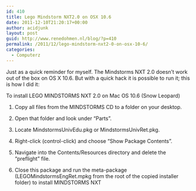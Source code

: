 ```yaml
---
id: 410
title: Lego Mindstorm NXT2.0 on OSX 10.6
date: 2011-12-10T21:20:17+00:00
author: acidjunk
layout: post
guid: http://www.renedohmen.nl/blog/?p=410
permalink: /2011/12/lego-mindstorm-nxt2-0-on-osx-10-6/
categories:
  - Computerz
---
```

Just as a quick reminder for myself. The Mindstorms NXT 2.0 doesn&#8217;t work out of the box on OS X 10.6. But with a quick hack it is possible to run it; this is how I did it:
  
To install LEGO MINDSTORMS NXT 2.0 on Mac OS 10.6 (Snow Leopard)
  
1. Copy all files from the MINDSTORMS CD to a folder on your desktop.
  
2. Open that folder and look under &#8220;Parts&#8221;.
  
3. Locate MindstormsUnivEdu.pkg or MindstormsUnivRet.pkg.
  
4. Right-click (control-click) and choose &#8220;Show Package Contents&#8221;.
  
5. Navigate into the Contents/Resources directory and delete the &#8220;preflight&#8221; file.
  
6. Close this package and run the meta-package (LEGOMindstormsEngRet.mpkg from the root of the copied installer folder) to install MINDSTORMS NXT